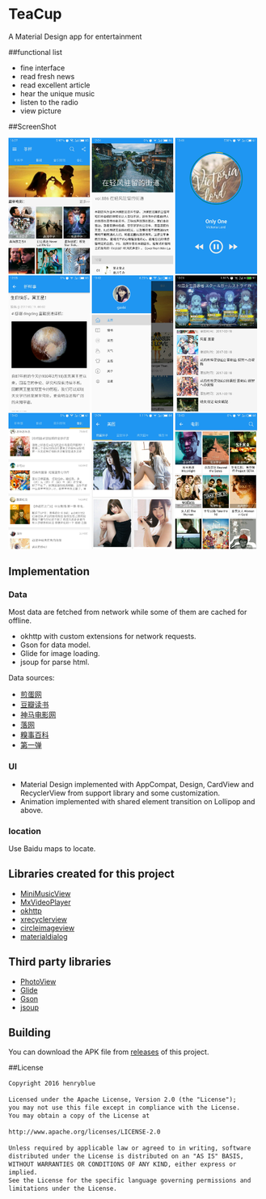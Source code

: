 # TeaCup
A Material Design app for entertainment

##functional list

- fine interface
- read fresh news
- read excellent article
- hear the unique music
- listen to the radio
- view picture

##ScreenShot
<p><img src="screenshot/photo1.jpg" width="32%" />
<img src="screenshot/photo2.jpg" width="32%" />
<img src="screenshot/photo3.jpg" width="32%" />
<img src="screenshot/photo4.jpg" width="32%" />
<img src="screenshot/photo5.jpg" width="32%" />
<img src="screenshot/photo6.jpg" width="32%" />
<img src="screenshot/photo7.jpg" width="32%" />
<img src="screenshot/photo8.jpg" width="32%" />
<img src="screenshot/photo9.jpg" width="32%" /></p>

## Implementation

### Data

Most data are fetched from network while some of them are cached for offline.

- okhttp with custom extensions for network requests.
- Gson for data model.
- Glide for image loading.
- jsoup for parse html.

Data sources:

- [煎蛋网](http://jandan.net/)
- [豆瓣读书](https://book.douban.com/)
- [神马电影网](http://www.82ke.com/)
- [落网](http://www.luoo.net/)
- [糗事百科](http://www.qiushibaike.com/)
- [第一弹](http://www.diyidan.com/)

### UI

- Material Design implemented with AppCompat, Design, CardView and RecyclerView from support library and some customization.
- Animation implemented with shared element transition on Lollipop and above.

### location
Use Baidu maps to locate.

## Libraries created for this project

- [MiniMusicView](https://github.com/henryblue/MiniMusicView)
- [MxVideoPlayer](https://github.com/henryblue/MxVideoPlayer)
- [okhttp](https://github.com/square/okhttp)
- [xrecyclerview](https://github.com/jianghejie/XRecyclerView)
- [circleimageview](https://github.com/hdodenhof/CircleImageView)
- [materialdialog](https://github.com/drakeet/MaterialDialog)

## Third party libraries

- [PhotoView](https://github.com/chrisbanes/PhotoView)
- [Glide](https://github.com/bumptech/glide)
- [Gson](https://github.com/google/gson)
- [jsoup](https://jsoup.org/download)

## Building

You can download the APK file from [releases](/teacup-1.2_4.apk) of this project.


##License

```
Copyright 2016 henryblue

Licensed under the Apache License, Version 2.0 (the "License");
you may not use this file except in compliance with the License.
You may obtain a copy of the License at

http://www.apache.org/licenses/LICENSE-2.0

Unless required by applicable law or agreed to in writing, software
distributed under the License is distributed on an "AS IS" BASIS,
WITHOUT WARRANTIES OR CONDITIONS OF ANY KIND, either express or implied.
See the License for the specific language governing permissions and
limitations under the License.
```
